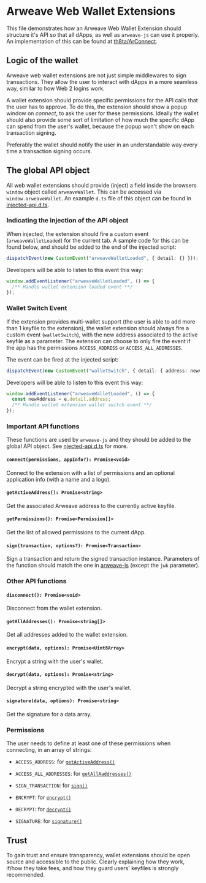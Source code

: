# Arweave Web Wallet Extensions

This file demonstrates how an Arweave Web Wallet Extension should structure it's API so that all dApps, as well as `arweave-js` can use it properly. An implementation of this can be found at [th8ta/ArConnect](https://github.com/th8ta/ArConnect).

## Logic of the wallet

Arweave web wallet extensions are not just simple middlewares to sign transactions. They allow the user to interact with dApps in a more seamless way, similar to how Web 2 logins work.

A wallet extension should provide specific permissions for the API calls that the user has to approve. To do this, the extension should show a popup window on *connect*, to ask the user for these permissions. Ideally the wallet should also provide some sort of limitation of how much the specific dApp can spend from the user's wallet, because the popup won't show on each transaction signing.

Preferably the wallet should notify the user in an understandable way every time a transaction signing occurs.

## The global API object

All web wallet extensions should provide (inject) a field inside the browsers `window` object called `arweaveWallet`. This can be accessed via `window.arweaveWallet`. An example `d.ts` file of this object can be found in [injected-api.d.ts](injected-api.d.ts).

### Indicating the injection of the API object

When injected, the extension should fire a custom event (`arweaveWalletLoaded`) for the current tab. A sample code for this can be found below, and should be added to the end of the injected script:

```ts
dispatchEvent(new CustomEvent("arweaveWalletLoaded", { detail: {} }));
```

Developers will be able to listen to this event this way:

```ts
window.addEventListener("arweaveWalletLoaded", () => {
  /** Handle wallet extension loaded event **/
});
```

### Wallet Switch Event

If the extension provides multi-wallet support (the user is able to add more than 1 keyfile to the extension), the wallet extension should always fire a custom event (`walletSwitch`), with the new address associated to the active keyfile as a parameter. The extension can choose to only fire the event if the app has the permissions `ACCESS_ADDRESS` or `ACCESS_ALL_ADDRESSES`.

The event can be fired at the injected script:

```ts
dispatchEvent(new CustomEvent("walletSwitch", { detail: { address: newAddress } }));
```

Developers will be able to listen to this event this way:

```ts
window.addEventListener("arweaveWalletLoaded", () => {
  const newAddress = e.detail.address;
  /** Handle wallet extension wallet switch event **/
});
```

### Important API functions

These functions are used by `arweave-js` and they should be added to the global API object. See [njected-api.d.ts](injected-api.d.ts) for more.

#### `connect(permissions, appInfo?): Promise<void>`

Connect to the extension with a list of permissions and an optional application info (with a name and a logo).

#### `getActiveAddress(): Promise<string>`

Get the associated Arweave address to the currently active keyfile.

#### `getPermissions(): Promise<Permission[]>`

Get the list of allowed permissions to the current dApp.

#### `sign(transaction, options?): Promise<Transaction>`

Sign a transaction and return the signed transaction instance. Parameters of the function should match the one in [arweave-js](https://github.com/ArweaveTeam/arweave-js/blob/5d88c18d61f6dad522cd2b670641aae0733a783d/src/common/transactions.ts#L186) (except the `jwk` parameter).

### Other API functions

#### `disconnect(): Promise<void>`

Disconnect from the wallet extension.

#### `getAllAddresses(): Promise<string[]>`

Get all addresses added to the wallet extension.

#### `encrypt(data, options): Promise<Uint8Array>`

Encrypt a string with the user's wallet.

#### `decrypt(data, options): Promise<string>`

Decrypt a string encrypted with the user's wallet.

#### `signature(data, options): Promise<string>`

Get the signature for a data array.

### Permissions

The user needs to define at least one of these permissions when connecting, in an array of strings:

- `ACCESS_ADDRESS`: for [`getActiveAddress()`](#getactiveaddress-promisestring)

- `ACCESS_ALL_ADDRESSES`: for [`getAllAaddresses()`](#getalladdresses-promisestring)

- `SIGN_TRANSACTION`: for [`sign()`](#signaturedata-options-promisestring)

- `ENCRYPT`: for [`encrypt()`](#encryptdata-options-promiseuint8array)

- `DECRYPT`: for [`decrypt()`](#decryptdata-options-promisestring)

- `SIGNATURE`: for [`signature()`](#signaturedata-options-promisestring)

## Trust

To gain trust and ensure transparency, wallet extensions should be open source and accessible to the public. Clearly explaining how they work, if/how they take fees, and how they guard users' keyfiles is strongly recommended.
